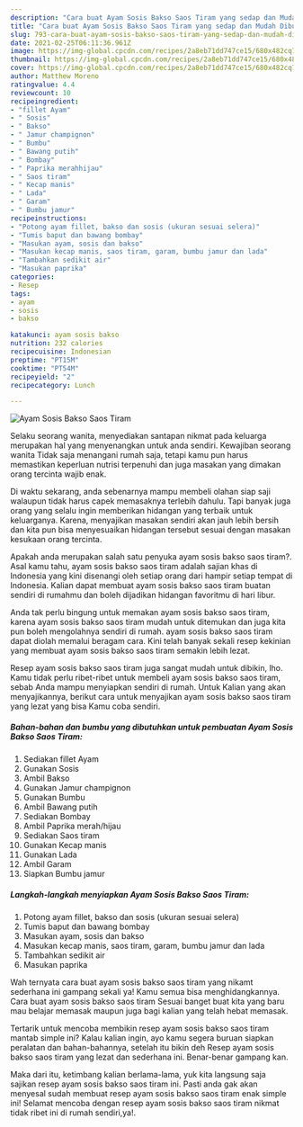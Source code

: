 ```yaml
---
description: "Cara buat Ayam Sosis Bakso Saos Tiram yang sedap dan Mudah Dibuat"
title: "Cara buat Ayam Sosis Bakso Saos Tiram yang sedap dan Mudah Dibuat"
slug: 793-cara-buat-ayam-sosis-bakso-saos-tiram-yang-sedap-dan-mudah-dibuat
date: 2021-02-25T06:11:36.961Z
image: https://img-global.cpcdn.com/recipes/2a8eb71dd747ce15/680x482cq70/ayam-sosis-bakso-saos-tiram-foto-resep-utama.jpg
thumbnail: https://img-global.cpcdn.com/recipes/2a8eb71dd747ce15/680x482cq70/ayam-sosis-bakso-saos-tiram-foto-resep-utama.jpg
cover: https://img-global.cpcdn.com/recipes/2a8eb71dd747ce15/680x482cq70/ayam-sosis-bakso-saos-tiram-foto-resep-utama.jpg
author: Matthew Moreno
ratingvalue: 4.4
reviewcount: 10
recipeingredient:
- "fillet Ayam"
- " Sosis"
- " Bakso"
- " Jamur champignon"
- " Bumbu"
- " Bawang putih"
- " Bombay"
- " Paprika merahhijau"
- " Saos tiram"
- " Kecap manis"
- " Lada"
- " Garam"
- " Bumbu jamur"
recipeinstructions:
- "Potong ayam fillet, bakso dan sosis (ukuran sesuai selera)"
- "Tumis baput dan bawang bombay"
- "Masukan ayam, sosis dan bakso"
- "Masukan kecap manis, saos tiram, garam, bumbu jamur dan lada"
- "Tambahkan sedikit air"
- "Masukan paprika"
categories:
- Resep
tags:
- ayam
- sosis
- bakso

katakunci: ayam sosis bakso 
nutrition: 232 calories
recipecuisine: Indonesian
preptime: "PT15M"
cooktime: "PT54M"
recipeyield: "2"
recipecategory: Lunch

---
```



![Ayam Sosis Bakso Saos Tiram](https://img-global.cpcdn.com/recipes/2a8eb71dd747ce15/680x482cq70/ayam-sosis-bakso-saos-tiram-foto-resep-utama.jpg)

Selaku seorang wanita, menyediakan santapan nikmat pada keluarga merupakan hal yang menyenangkan untuk anda sendiri. Kewajiban seorang  wanita Tidak saja menangani rumah saja, tetapi kamu pun harus memastikan keperluan nutrisi terpenuhi dan juga masakan yang dimakan orang tercinta wajib enak.

Di waktu  sekarang, anda sebenarnya mampu membeli olahan siap saji walaupun tidak harus capek memasaknya terlebih dahulu. Tapi banyak juga orang yang selalu ingin memberikan hidangan yang terbaik untuk keluarganya. Karena, menyajikan masakan sendiri akan jauh lebih bersih dan kita pun bisa menyesuaikan hidangan tersebut sesuai dengan masakan kesukaan orang tercinta. 



Apakah anda merupakan salah satu penyuka ayam sosis bakso saos tiram?. Asal kamu tahu, ayam sosis bakso saos tiram adalah sajian khas di Indonesia yang kini disenangi oleh setiap orang dari hampir setiap tempat di Indonesia. Kalian dapat membuat ayam sosis bakso saos tiram buatan sendiri di rumahmu dan boleh dijadikan hidangan favoritmu di hari libur.

Anda tak perlu bingung untuk memakan ayam sosis bakso saos tiram, karena ayam sosis bakso saos tiram mudah untuk ditemukan dan juga kita pun boleh mengolahnya sendiri di rumah. ayam sosis bakso saos tiram dapat diolah memalui beragam cara. Kini telah banyak sekali resep kekinian yang membuat ayam sosis bakso saos tiram semakin lebih lezat.

Resep ayam sosis bakso saos tiram juga sangat mudah untuk dibikin, lho. Kamu tidak perlu ribet-ribet untuk membeli ayam sosis bakso saos tiram, sebab Anda mampu menyiapkan sendiri di rumah. Untuk Kalian yang akan menyajikannya, berikut cara untuk menyajikan ayam sosis bakso saos tiram yang lezat yang bisa Kamu coba sendiri.

<!--inarticleads1-->

##### Bahan-bahan dan bumbu yang dibutuhkan untuk pembuatan Ayam Sosis Bakso Saos Tiram:

1. Sediakan fillet Ayam
1. Gunakan  Sosis
1. Ambil  Bakso
1. Gunakan  Jamur champignon
1. Gunakan  Bumbu
1. Ambil  Bawang putih
1. Sediakan  Bombay
1. Ambil  Paprika merah/hijau
1. Sediakan  Saos tiram
1. Gunakan  Kecap manis
1. Gunakan  Lada
1. Ambil  Garam
1. Siapkan  Bumbu jamur




<!--inarticleads2-->

##### Langkah-langkah menyiapkan Ayam Sosis Bakso Saos Tiram:

1. Potong ayam fillet, bakso dan sosis (ukuran sesuai selera)
1. Tumis baput dan bawang bombay
1. Masukan ayam, sosis dan bakso
1. Masukan kecap manis, saos tiram, garam, bumbu jamur dan lada
1. Tambahkan sedikit air
1. Masukan paprika




Wah ternyata cara buat ayam sosis bakso saos tiram yang nikamt sederhana ini gampang sekali ya! Kamu semua bisa menghidangkannya. Cara buat ayam sosis bakso saos tiram Sesuai banget buat kita yang baru mau belajar memasak maupun juga bagi kalian yang telah hebat memasak.

Tertarik untuk mencoba membikin resep ayam sosis bakso saos tiram mantab simple ini? Kalau kalian ingin, ayo kamu segera buruan siapkan peralatan dan bahan-bahannya, setelah itu bikin deh Resep ayam sosis bakso saos tiram yang lezat dan sederhana ini. Benar-benar gampang kan. 

Maka dari itu, ketimbang kalian berlama-lama, yuk kita langsung saja sajikan resep ayam sosis bakso saos tiram ini. Pasti anda gak akan menyesal sudah membuat resep ayam sosis bakso saos tiram enak simple ini! Selamat mencoba dengan resep ayam sosis bakso saos tiram nikmat tidak ribet ini di rumah sendiri,ya!.

